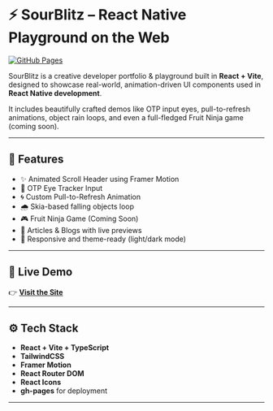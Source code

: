 # ⚡ SourBlitz – React Native Playground on the Web

[![GitHub Pages](https://img.shields.io/badge/Live-Demo-green?style=for-the-badge&logo=github)](https://sourabhbhatt.github.io/sourBlitz/)

SourBlitz is a creative developer portfolio & playground built in **React + Vite**, designed to showcase real-world, animation-driven UI components used in **React Native development**.

It includes beautifully crafted demos like OTP input eyes, pull-to-refresh animations, object rain loops, and even a full-fledged Fruit Ninja game (coming soon).

---

## 🧠 Features

- ✨ Animated Scroll Header using Framer Motion
- 👀 OTP Eye Tracker Input
- 🌀 Custom Pull-to-Refresh Animation
- 🌧️ Skia-based falling objects loop
- 🎮 Fruit Ninja Game (Coming Soon)
- 📝 Articles & Blogs with live previews
- 🎨 Responsive and theme-ready (light/dark mode)

---

## 🚀 Live Demo

👉 [**Visit the Site**](https://sourabhbhatt.github.io/sourBlitz/)

---

## ⚙️ Tech Stack

- **React + Vite + TypeScript**
- **TailwindCSS**
- **Framer Motion**
- **React Router DOM**
- **React Icons**
- **gh-pages** for deployment

---

